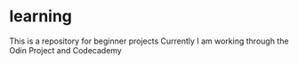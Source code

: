 # learning
This is a repository for beginner projects
Currently I am working through the Odin Project and Codecademy
